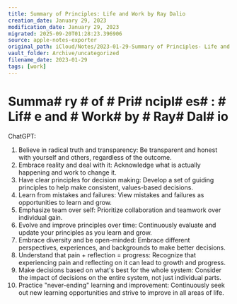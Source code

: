 ```yaml
---
title: Summary of Principles: Life and Work by Ray Dalio
creation_date: January 29, 2023
modification_date: January 29, 2023
migrated: 2025-09-20T01:28:23.396906
source: apple-notes-exporter
original_path: iCloud/Notes/2023-01-29-Summary of Principles- Life and Work by Ray Dalio.md
vault_folder: Archive/uncategorized
filename_date: 2023-01-29
tags: [work]
---
```



# Summa# ry # of # Pri# ncipl# es# : # Lif# e and # Work#  by # Ray#  Dal# io

ChatGPT:

1. Believe in radical truth and transparency: Be transparent and honest with yourself and others, regardless of the outcome.
2. Embrace reality and deal with it: Acknowledge what is actually happening and work to change it.
3. Have clear principles for decision making: Develop a set of guiding principles to help make consistent, values-based decisions.
4. Learn from mistakes and failures: View mistakes and failures as opportunities to learn and grow.
5. Emphasize team over self: Prioritize collaboration and teamwork over individual gain.
6. Evolve and improve principles over time: Continuously evaluate and update your principles as you learn and grow.
7. Embrace diversity and be open-minded: Embrace different perspectives, experiences, and backgrounds to make better decisions.
8. Understand that pain + reflection = progress: Recognize that experiencing pain and reflecting on it can lead to growth and progress.
9. Make decisions based on what's best for the whole system: Consider the impact of decisions on the entire system, not just individual parts.
10. Practice "never-ending" learning and improvement: Continuously seek out new learning opportunities and strive to improve in all areas of life.

